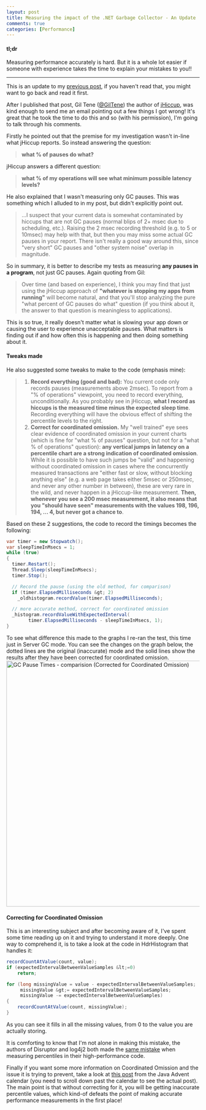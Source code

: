 ```yaml
---
layout: post
title: Measuring the impact of the .NET Garbage Collector - An Update
comments: true
categories: [Performance]
---
```

<h4><strong>tl;dr</strong></h4>

Measuring performance accurately is hard. But it is a whole lot easier if someone with experience takes the time to explain your mistakes to you!!

<hr />

This is an update to my <a href="{{base}}/2014/06/18/measuring-the-impact-of-the-net-garbage-collector/" title="Measuring the impact of the .NET Garbage Collector" target="_blank">previous post</a>, if you haven't read that, you might want to go back and read it first.

After I published that post, Gil Tene (<a href="http://twitter.com/giltene" title="Gil Tene - Twitter" target="_blank">@GilTene</a>) the author of <a href="http://www.azulsystems.com/downloads/jHiccup" target="_blank">jHiccup</a>, was kind enough to send me an email pointing out a few things I got wrong! It's great that he took the time to do this and so (with his permission), I'm going to talk through his comments.

Firstly he pointed out that the premise for my investigation wasn't in-line what jHiccup reports. So instead answering the question:

<blockquote>
  <strong>what % of pauses do what?</strong>
</blockquote>

jHiccup answers a different question:

<blockquote>
  <strong>what % of my operations will see what minimum possible latency levels?</strong>
</blockquote>

He also explained that I wasn't measuring only GC pauses. This was something which I alluded to in my post, but didn't explicitly point out.

<blockquote>
  ...I suspect that your current data is somewhat contaminated by hiccups that are not GC pauses (normal blips of 2+ msec due to scheduling, etc.). Raising the 2 msec recording threshold (e.g. to 5 or 10msec) may help with that, but then you may miss some actual GC pauses in your report. There isn't really a good way around this, since "very short" GC pauses and "other system noise" overlap in magnitude.
</blockquote>

So in summary, it is better to describe my tests as measuring <strong>any pauses in a program</strong>, not just GC pauses. Again quoting from Gil:

<blockquote>
  Over time (and based on experience), I think you may find that just using the jHiccup approach of <strong>"whatever is stopping my apps from running"</strong> will become natural, and that you'll stop analyzing the pure "what percent of GC pauses do what" question (if you think about it, the answer to that question is meaningless to applications).
</blockquote>

This is so true, it really doesn't matter what is slowing your app down or causing the user to experience unacceptable pauses. What matters is finding out if and how often this is happening and then doing something about it.

<h4><strong>Tweaks made</strong></h4>

He also suggested some tweaks to make to the code (emphasis mine):

<blockquote>
  <ol>
  <li><strong>Record everything (good and bad):</strong>
  You current code only records pauses (measurements above 2msec). To report from a "% of operations" viewpoint, you need to record everything, unconditionally. As you probably see in jHiccup, <strong>what I record as hiccups is the measured time minus the expected sleep time</strong>. Recording everything will have the obvious effect of shifting the percentile levels to the right.</li>
  <li><strong>Correct for coordinated omission.</strong>
  My "well trained" eye sees clear evidence of coordinated omission in your current charts (which is fine for "what % of pauses" question, but not for a "what % of operations" question): <strong>any vertical jumps in latency on a percentile chart are a strong indication of coordinated omission</strong>. While it is possible to have such jumps be "valid" and happening without coordinated omission in cases where the concurrently measured transactions are "either fast or slow, without blocking anything else" (e.g. a web page takes either 5msec or 250msec, and never any other number in between), these are very rare in the wild, and never happen in a jHiccup-like measurement. <strong>Then, whenever you see a 200 msec measurement, it also means that you "should have seen" measurements with the values 198, 196, 194, ... 4, but never got a chance to</strong>.</li>
  </ol>
</blockquote>

Based on these 2 suggestions, the code to record the timings becomes the following:

``` csharp
var timer = new Stopwatch();
var sleepTimeInMsecs = 1;
while (true)
{
  timer.Restart();
  Thread.Sleep(sleepTimeInMsecs);
  timer.Stop();

  // Record the pause (using the old method, for comparison)
  if (timer.ElapsedMilliseconds &gt; 2)   
    _oldhistogram.recordValue(timer.ElapsedMilliseconds);  

  // more accurate method, correct for coordinated omission
  _histogram.recordValueWithExpectedInterval(
        timer.ElapsedMilliseconds - sleepTimeInMsecs, 1);
}
```

To see what difference this made to the graphs I re-ran the test, this time just in Server GC mode. You can see the changes on the graph below, the dotted lines are the original (inaccurate) mode and the solid lines show the results after they have been corrected for coordinated omission.
<a href="https://mattwarren.github.io/images/2014/06/gc-pause-times-comparision-corrected-for-coordinated-omission.png" target="_blank"><img src="http://mattwarren.github.io/images/2014/06/gc-pause-times-comparision-corrected-for-coordinated-omission.png?w=1008" alt="GC Pause Times - comparision (Corrected for Coordinated Omission)" width="1008" height="642" class="aligncenter size-large wp-image-426" /></a>

<h4><strong>Correcting for Coordinated Omission</strong></h4>

This is an interesting subject and after becoming aware of it, I've spent some time reading up on it and trying to understand it more deeply. One way to comprehend it, is to take a look at the code in HdrHistogram that handles it:

``` csharp
recordCountAtValue(count, value);
if (expectedIntervalBetweenValueSamples &lt;=0)
    return;

for (long missingValue = value - expectedIntervalBetweenValueSamples;
     missingValue &gt;= expectedIntervalBetweenValueSamples;
     missingValue -= expectedIntervalBetweenValueSamples) 
{
    recordCountAtValue(count, missingValue);
}
```

As you can see it fills in all the missing values, from 0 to the value you are actually storing.

It is comforting to know that I'm not alone in making this mistake, the authors of Disruptor and log4j2 both made the <a href="https://groups.google.com/forum/#!msg/mechanical-sympathy/icNZJejUHfE/BfDekfBEs_sJ" target="_blank">same mistake</a> when measuring percentiles in their high-performance code.

Finally if you want some more information on Coordinated Omission and the issue it is trying to prevent, take a look at <a href="http://www.javaadvent.com/2013/12/how-not-to-measure-latency.html" target="_blank">this post</a> from the Java Advent calendar (you need to scroll down past the calendar to see the actual post). The main point is that without correcting for it, you will be getting inaccurate percentile values, which kind-of defeats the point of making accurate performance measurements in the first place!
